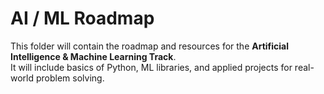 # AI / ML Roadmap

This folder will contain the roadmap and resources for the **Artificial Intelligence & Machine Learning Track**.  
It will include basics of Python, ML libraries, and applied projects for real-world problem solving.
